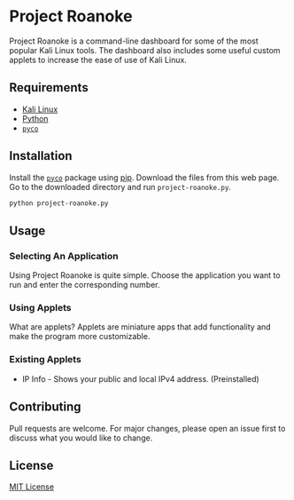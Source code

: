 # Project Roanoke
Project Roanoke is a command-line dashboard for some of the most popular Kali Linux tools. The dashboard also includes some useful custom applets to increase the ease of use of Kali Linux. 
## Requirements
- [Kali Linux](https://www.kali.org/)  
- [Python](https://www.python.org/downloads/)  
- [`pyco`](https://duplexes.me/pyco/)
## Installation
Install the [`pyco`](https://duplexes.me/pyco/) package using [pip](https://pip.pypa.io/).
Download the files from this web page.
Go to the downloaded directory and run `project-roanoke.py`.
```bash
python project-roanoke.py
```
## Usage
### Selecting An Application
Using Project Roanoke is quite simple. Choose the application you want to run and enter the corresponding number.
### Using Applets
What are applets? Applets are miniature apps that add functionality and make the program more customizable. 
### Existing Applets
- IP Info - Shows your public and local IPv4 address. (Preinstalled)
## Contributing
Pull requests are welcome. For major changes, please open an issue first to discuss what you would like to change.
## License
[MIT License](https://choosealicense.com/licenses/mit/)